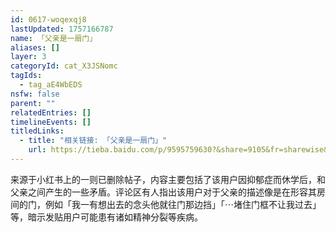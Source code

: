 ```yaml
---
id: 0617-woqexqj8
lastUpdated: 1757166787
name: 「父亲是一扇门」
aliases: []
layer: 3
categoryId: cat_X3JSNomc
tagIds:
  - tag_aE4WbEDS
nsfw: false
parent: ""
relatedEntries: []
timelineEvents: []
titledLinks:
  - title: "相关链接: 「父亲是一扇门」"
    url: https://tieba.baidu.com/p/9595759630?&share=9105&fr=sharewise&is_video=false&unique=C316F541D188B1072A9F4E174BD91287&st=1744393249&client_type=1&client_version=12.81.1.0&sfc=copy&share_from=post
---
```


来源于小红书上的一则已删除帖子，内容主要包括了该用户因抑郁症而休学后，和父亲之间产生的一些矛盾。评论区有人指出该用户对于父亲的描述像是在形容其房间的门，例如「我一有想出去的念头他就往门那边挡」「⋯堵住门框不让我过去」等，暗示发贴用户可能患有诸如精神分裂等疾病。